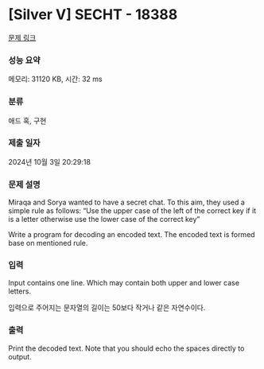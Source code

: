# [Silver V] SECHT - 18388 

[문제 링크](https://www.acmicpc.net/problem/18388) 

### 성능 요약

메모리: 31120 KB, 시간: 32 ms

### 분류

애드 혹, 구현

### 제출 일자

2024년 10월 3일 20:29:18

### 문제 설명

<p>Miraqa and Sorya wanted to have a secret chat. To this aim, they used a simple rule as follows: “Use the upper case of the left of the correct key if it is a letter otherwise use the lower case of the correct key”</p>

<p>Write a program for decoding an encoded text. The encoded text is formed base on mentioned rule.</p>

### 입력 

 <p>Input contains one line. Which may contain both upper and lower case letters.</p>

<p>입력으로 주어지는 문자열의 길이는 50보다 작거나 같은 자연수이다.</p>

### 출력 

 <p>Print the decoded text. Note that you should echo the spaces directly to output.</p>


